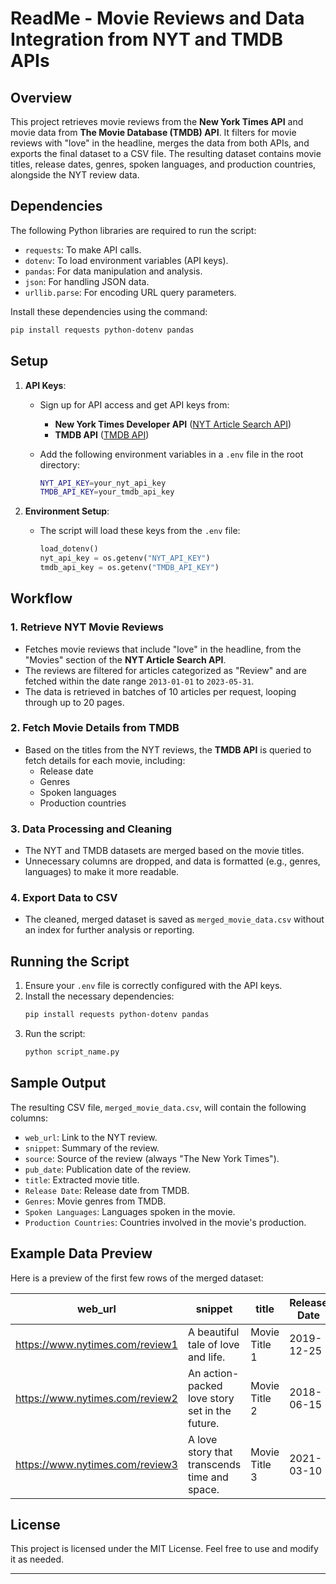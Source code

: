 # ReadMe - Movie Reviews and Data Integration from NYT and TMDB APIs

## Overview

This project retrieves movie reviews from the **New York Times API** and movie data from **The Movie Database (TMDB) API**. It filters for movie reviews with "love" in the headline, merges the data from both APIs, and exports the final dataset to a CSV file. The resulting dataset contains movie titles, release dates, genres, spoken languages, and production countries, alongside the NYT review data.

## Dependencies

The following Python libraries are required to run the script:

- `requests`: To make API calls.
- `dotenv`: To load environment variables (API keys).
- `pandas`: For data manipulation and analysis.
- `json`: For handling JSON data.
- `urllib.parse`: For encoding URL query parameters.

Install these dependencies using the command:

```bash
pip install requests python-dotenv pandas
```

## Setup

1. **API Keys**:  
   - Sign up for API access and get API keys from:
     - **New York Times Developer API** ([NYT Article Search API](https://developer.nytimes.com/docs/articlesearch-product/1/overview))
     - **TMDB API** ([TMDB API](https://www.themoviedb.org/documentation/api))
   
   - Add the following environment variables in a `.env` file in the root directory:
     ```bash
     NYT_API_KEY=your_nyt_api_key
     TMDB_API_KEY=your_tmdb_api_key
     ```

2. **Environment Setup**:
   - The script will load these keys from the `.env` file:
     ```python
     load_dotenv()
     nyt_api_key = os.getenv("NYT_API_KEY")
     tmdb_api_key = os.getenv("TMDB_API_KEY")
     ```

## Workflow

### 1. Retrieve NYT Movie Reviews
   - Fetches movie reviews that include "love" in the headline, from the "Movies" section of the **NYT Article Search API**.
   - The reviews are filtered for articles categorized as "Review" and are fetched within the date range `2013-01-01` to `2023-05-31`.
   - The data is retrieved in batches of 10 articles per request, looping through up to 20 pages.

### 2. Fetch Movie Details from TMDB
   - Based on the titles from the NYT reviews, the **TMDB API** is queried to fetch details for each movie, including:
     - Release date
     - Genres
     - Spoken languages
     - Production countries

### 3. Data Processing and Cleaning
   - The NYT and TMDB datasets are merged based on the movie titles.
   - Unnecessary columns are dropped, and data is formatted (e.g., genres, languages) to make it more readable.

### 4. Export Data to CSV
   - The cleaned, merged dataset is saved as `merged_movie_data.csv` without an index for further analysis or reporting.

## Running the Script

1. Ensure your `.env` file is correctly configured with the API keys.
2. Install the necessary dependencies:
   ```bash
   pip install requests python-dotenv pandas
   ```
3. Run the script:
   ```bash
   python script_name.py
   ```

## Sample Output

The resulting CSV file, `merged_movie_data.csv`, will contain the following columns:

- `web_url`: Link to the NYT review.
- `snippet`: Summary of the review.
- `source`: Source of the review (always "The New York Times").
- `pub_date`: Publication date of the review.
- `title`: Extracted movie title.
- `Release Date`: Release date from TMDB.
- `Genres`: Movie genres from TMDB.
- `Spoken Languages`: Languages spoken in the movie.
- `Production Countries`: Countries involved in the movie's production.

## Example Data Preview

Here is a preview of the first few rows of the merged dataset:

| web_url                                   | snippet                                                | title            | Release Date | Genres                   | Spoken Languages | Production Countries   |
|-------------------------------------------|--------------------------------------------------------|------------------|--------------|--------------------------|------------------|------------------------|
| https://www.nytimes.com/review1            | A beautiful tale of love and life.                     | Movie Title 1     | 2019-12-25   | Drama, Romance            | English          | United States          |
| https://www.nytimes.com/review2            | An action-packed love story set in the future.         | Movie Title 2     | 2018-06-15   | Action, Science Fiction   | English          | United Kingdom         |
| https://www.nytimes.com/review3            | A love story that transcends time and space.           | Movie Title 3     | 2021-03-10   | Adventure, Drama          | English          | United States, Canada  |

## License

This project is licensed under the MIT License. Feel free to use and modify it as needed.

--- 
